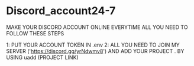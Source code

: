 # Discord_account24-7

MAKE YOUR DISCORD ACCOUNT ONLINE EVERYTIME ALL YOU NEED TO FOLLOW THESE STEPS

1: PUT YOUR ACCOUNT TOKEN IN .env
2: ALL YOU NEED TO JOIN MY SERVER ('https://discord.gg/yrNdwmv8')
AND ADD YOUR PROJECT . BY USING uadd (PROJECT LINK)

